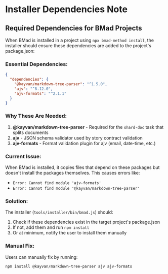 # Installer Dependencies Note

## Required Dependencies for BMad Projects

When BMad is installed in a project using `npx bmad-method install`, the installer should ensure these dependencies are added to the project's package.json:

### Essential Dependencies:
```json
{
  "dependencies": {
    "@kayvan/markdown-tree-parser": "^1.5.0",
    "ajv": "^8.12.0",
    "ajv-formats": "^2.1.1"
  }
}
```

### Why These Are Needed:

1. **@kayvan/markdown-tree-parser** - Required for the `shard-doc` task that splits documents
2. **ajv** - JSON schema validator used by story contract validation
3. **ajv-formats** - Format validation plugin for ajv (email, date-time, etc.)

### Current Issue:
When BMad is installed, it copies files that depend on these packages but doesn't install the packages themselves. This causes errors like:
- `Error: Cannot find module 'ajv-formats'`
- `Error: Cannot find module '@kayvan/markdown-tree-parser'`

### Solution:
The installer (`tools/installer/bin/bmad.js`) should:
1. Check if these dependencies exist in the target project's package.json
2. If not, add them and run `npm install`
3. Or at minimum, notify the user to install them manually

### Manual Fix:
Users can manually fix by running:
```bash
npm install @kayvan/markdown-tree-parser ajv ajv-formats
```